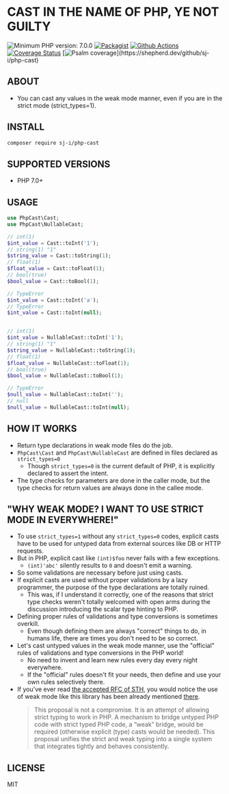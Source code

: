 # CAST IN THE NAME OF PHP, YE NOT GUILTY
![Minimum PHP version: 7.0.0](https://img.shields.io/badge/php-7.0.0%2B-blue.svg)
[![Packagist](https://img.shields.io/packagist/v/sj-i/php-cast.svg)](https://packagist.org/packages/sj-i/php-cast)
[![Github Actions](https://github.com/sj-i/php-cast/workflows/build/badge.svg)](https://github.com/sj-i/php-cast/actions)
[![Coverage Status](https://coveralls.io/repos/github/sj-i/php-cast/badge.svg?branch=master)](https://coveralls.io/github/sj-i/php-cast?branch=master)
[![Psalm coverage](https://shepherd.dev/github/sj-i/php-cast/coverage.svg?)](https://shepherd.dev/github/sj-i/php-cast)

## ABOUT
- You can cast any values in the weak mode manner, even if you are in the strict mode (strict_types=1).

## INSTALL
```bash
composer require sj-i/php-cast
```

## SUPPORTED VERSIONS
- PHP 7.0+

## USAGE

```php
use PhpCast\Cast;
use PhpCast\NullableCast;

// int(1)
$int_value = Cast::toInt('1');
// string(1) "1"
$string_value = Cast::toString(1);
// float(1)
$float_value = Cast::toFloat(1);
// bool(true)
$bool_value = Cast::toBool(1);

// TypeError
$int_value = Cast::toInt('a');
// TypeError
$int_value = Cast::toInt(null);


// int(1)
$int_value = NullableCast::toInt('1');
// string(1) "1"
$string_value = NullableCast::toString(1);
// float(1)
$float_value = NullableCast::toFloat(1);
// bool(true)
$bool_value = NullableCast::toBool(1);

// TypeError
$null_value = NullableCast::toInt('');
// null
$null_value = NullableCast::toInt(null);
```

## HOW IT WORKS
- Return type declarations in weak mode files do the job.
- `PhpCast\Cast` and `PhpCast\NullableCast` are defined in files declared as `strict_types=0`
    - Though `strict_types=0` is the current default of PHP, it is explicitly declared to assert the intent.
- The type checks for parameters are done in the caller mode, but the type checks for return values are always done in the callee mode.

## "WHY WEAK MODE? I WANT TO USE STRICT MODE IN EVERYWHERE!"
- To use `strict_types=1` without any `strict_types=0` codes, explicit casts have to be used for untyped data from external sources like DB or HTTP requests.
- But in PHP, explicit cast like `(int)$foo` never fails with a few exceptions.
    - `(int)'abc'` silently results to `0` and doesn't emit a warning.
- So some validations are necessary before just using casts.
- If explicit casts are used without proper validations by a lazy programmer, the purpose of the type declarations are totally ruined.
    - This was, if I understand it correctly, one of the reasons that strict type checks weren't totally welcomed with open arms during the discussion introducing the scalar type hinting to PHP.
- Defining proper rules of validations and type conversions is sometimes overkill.
    - Even though defining them are always "correct" things to do, in humans life, there are times you don't need to be so correct.
- Let's cast untyped values in the weak mode manner, use the "official" rules of validations and type conversions in the PHP world!
    - No need to invent and learn new rules every day every night everywhere.
    - If the "official" rules doesn't fit your needs, then define and use your own rules selectively there.
- If you've ever read [the accepted RFC of STH](https://wiki.php.net/rfc/scalar_type_hints_v5), you would notice the use of weak mode like this library has been already mentioned [there](https://wiki.php.net/rfc/scalar_type_hints_v5#this_proposal_is_a_compromise).
    > This proposal is not a compromise. It is an attempt of allowing strict typing to work in PHP. A mechanism to bridge untyped PHP code with strict typed PHP code, a “weak” bridge, would be required (otherwise explicit (type) casts would be needed). This proposal unifies the strict and weak typing into a single system that integrates tightly and behaves consistently.  

## LICENSE
MIT